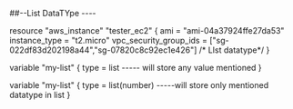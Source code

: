 ##--List DataTYpe ----



resource "aws_instance" "tester_ec2" {
  ami = "ami-04a37924ffe27da53"
  instance_type = "t2.micro"
  vpc_security_group_ids = ["sg-022df83d202198a44","sg-07820c8c92ec1e426"] /* LIst datatype*/
}

variable "my-list" {
  type = list  ----- will store any value mentioned
}

variable "my-list" {
  type = list(number) -----will store only mentioned datatype in list
}
